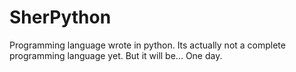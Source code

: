 # SherPython
 Programming language wrote in python. Its actually not a complete programming language yet. But it will be... One day. 

